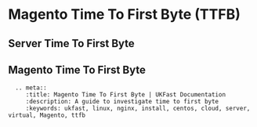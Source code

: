 # Magento Time To First Byte (TTFB)

## Server Time To First Byte

## Magento Time To First Byte

```eval_rst
  .. meta::
     :title: Magento Time To First Byte | UKFast Documentation
     :description: A guide to investigate time to first byte
     :keywords: ukfast, linux, nginx, install, centos, cloud, server, virtual, Magento, ttfb

